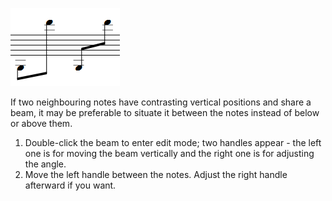 ![beam-between-notes.png](../images/beam-between-notes.png)

If two neighbouring notes have contrasting vertical positions and share a beam, it may be preferable to situate it between the notes instead of below or above them.
1. Double-click the beam to enter edit mode; two handles appear - the left one is for moving the beam vertically and the right one is for adjusting the angle.
2. Move the left handle between the notes. Adjust the right handle afterward if you want.
